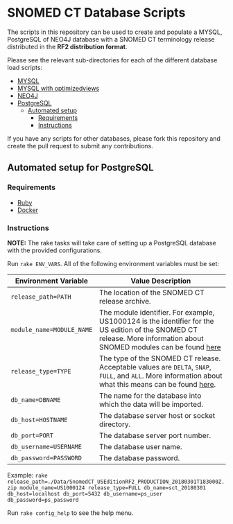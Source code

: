 # SNOMED CT Database Scripts

The scripts in this repository can be used to create and populate a MYSQL, PostgreSQL of NEO4J database with a SNOMED CT terminology release distributed in the **RF2 distribution format**.

Please see the relevant sub-directories for each of the different database load scripts:

- [MYSQL](MySQL/)
- [MYSQL with optimizedviews](mysql-loader-with-optimized-views/)
- [NEO4J](NEO4J/)
- [PostgreSQL](PostgreSQL/)
  * [Automated setup](#postgresql-setup)
    * [Requirements](#postgresql-requirements)
    * [Instructions](#postgresql-instructions)

If you have any scripts for other databases, please fork this repository and create the pull request to submit any contributions.

<a name="postgresql-setup"/>

## Automated setup for PostgreSQL

<a name="postgresql-requirements"/>

### Requirements

* [Ruby](https://www.ruby-lang.org/en/documentation/installation/)
* [Docker](https://docs.docker.com/)

<a name="postgresql-instructions"/>

### Instructions

**NOTE:** The rake tasks will take care of setting up a PostgreSQL database with the provided configurations.

Run `rake ENV_VARS`. All of the following environment variables must be set:

| Environment Variable  | Value Description |
| ------------- | ------------- |
| `release_path=PATH`  | The location of the SNOMED CT release archive. |
| `module_name=MODULE_NAME`  | The module identifier. For example, US1000124 is the identifier for the US edition of the SNOMED CT release. More information about SNOMED modules can be found [here](https://confluence.ihtsdotools.org/display/DOCGLOSS/SNOMED+CT+Module) |
| `release_type=TYPE`  | The type of the SNOMED CT release. Acceptable values are `DELTA`, `SNAP`, `FULL`, and `ALL`. More information about what this means can be found [here](https://confluence.ihtsdotools.org/display/DOCRELFMT/3.2+Release+Types). |
| `db_name=DBNAME`  | The name for the database into which the data will be imported. |
| `db_host=HOSTNAME`  | The database server host or socket directory. |
| `db_port=PORT`  | The database server port number. |
| `db_username=USERNAME`  | The database user name. |
| `db_password=PASSWORD`  | The database password. |

Example: `rake release_path=./Data/SnomedCT_USEditionRF2_PRODUCTION_20180301T183000Z.zip module_name=US1000124 release_type=FULL db_name=sct_20180301 db_host=localhost db_port=5432 db_username=ps_user db_password=ps_password`

Run `rake config_help` to see the help menu.
